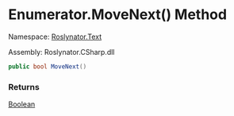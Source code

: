 # Enumerator\.MoveNext\(\) Method

Namespace: [Roslynator.Text](../../../README.md)

Assembly: Roslynator\.CSharp\.dll

```csharp
public bool MoveNext()
```

### Returns

[Boolean](https://docs.microsoft.com/en-us/dotnet/api/system.boolean)


